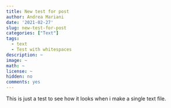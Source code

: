 ```yaml
---
title: New test for post
author: Andrea Mariani
date: '2021-02-27'
slug: new-test-for-post
categories: ["Text"]
tags:
  - text
  - Test with whitespaces
description: ~
image: ~
math: ~
license: ~
hidden: no
comments: yes
---
```

This is just a test to see how it looks when i make a single text file.
